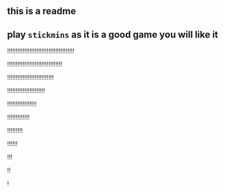 this is a readme
----------------
play `stickmins` as it is a good game
you will like it
------------
!!!!!!!!!!!!!!!!!!!!!!!!!!!!!!!!!!!!!!!
<p>!!!!!!!!!!!!!!!!!!!!!!!!!!!!!!!!</p>
 <p>!!!!!!!!!!!!!!!!!!!!!!!!!!!</p>
<p>!!!!!!!!!!!!!!!!!!!!!!</p>
<p>!!!!!!!!!!!!!!!!!</p>
<p>!!!!!!!!!!!!!</p>
<p>!!!!!!!!!</p>
<p>!!!!!!</p>
<p>!!!</p>
<p>!!</p>
<p>!</p>

